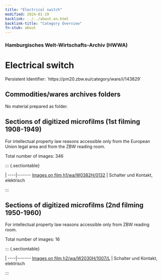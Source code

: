 ```yaml
---
title: "Electrical switch"
modified: 2024-01-19
backlink: ../../about.en.html
backlink-title: "Category Overview"
fn-stub: about
---
```


### Hamburgisches Welt-Wirtschafts-Archiv (HWWA)

# Electrical switch

<div class="hint">Persistent Identifier: `https://pm20.zbw.eu/category/ware/i/143829`</div>







## Commodities/wares archives folders





No material prepared as folder.



<a id="filmsections" />

## Sections of digitized microfilms (1st filming 1908-1949)

<p>For intellectual property law reasons accessible only from the European Union legal area and from the ZBW reading room.</p>



<p>Total number of images: 346</p>




::: {.sectiontable}

 | 
----|-------
<a class="btn" href="https://pm20.zbw.eu/film/h1/wa/W0382H/0132" rel="nofollow">Images on film h1/wa/W0382H/0132</a> | Schalter und Kontakt, elektrisch


:::




## Sections of digitized microfilms (2nd filming 1950-1960)

<p>For intellectual property law reasons accessible only from ZBW reading room.</p>



<p>Total number of images: 16</p>




::: {.sectiontable}

 | 
----|-------
<a class="btn" href="https://pm20.zbw.eu/film/h2/wa/W2030H/1007/L" rel="nofollow">Images on film h2/wa/W2030H/1007/L</a> | Schalter und Kontakt, elektrisch


:::
















